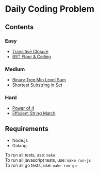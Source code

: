 # Daily Coding Problem

## Contents

### Easy

- [Transitive Closure](423)
- [BST Floor & Ceiling](434)

### Medium

- [Binary Tree Min Level Sum](426)
- [Shortest Substring in Set](437)

### Hard

- [Power of 4](446)
- [Efficient String Match](444)

## Requirements

- Node.js
- Golang

To run all tests, use: `make`  
To run all javascript tests, use: `make run-js`  
To run all go tests, use: `make run-go`  
